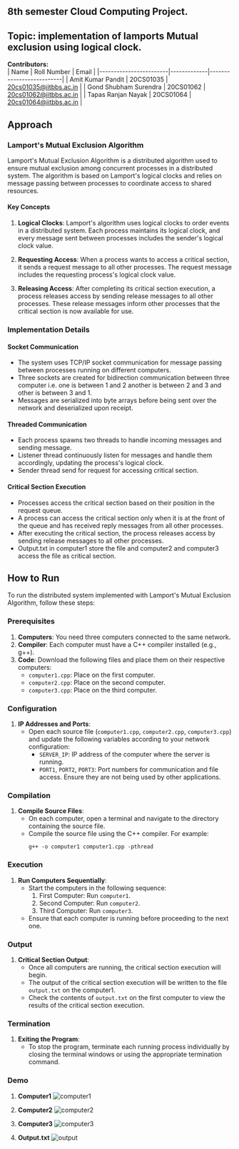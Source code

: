 ## 8th semester Cloud Computing Project. <br>
## Topic: implementation of lamports Mutual exclusion using logical clock. <br>
**Contributors:** <br>
| Name                   | Roll Number | Email                    |
|------------------------|-------------|--------------------------|
| Amit Kumar Pandit      | 20CS01035   | [20cs01035@iitbbs.ac.in](mailto:20cs01035@iitbbs.ac.in)  |
| Gond Shubham Surendra | 20CS01062   | [20cs01062@iitbbs.ac.in](mailto:20cs01062@iitbbs.ac.in)  |
| Tapas Ranjan Nayak    | 20CS01064   | [20cs01064@iitbbs.ac.in](mailto:20cs01064@iitbbs.ac.in)  |

## Approach

### Lamport's Mutual Exclusion Algorithm

Lamport's Mutual Exclusion Algorithm is a distributed algorithm used to ensure mutual exclusion among concurrent processes in a distributed system. The algorithm is based on Lamport's logical clocks and relies on message passing between processes to coordinate access to shared resources.

#### Key Concepts

1. **Logical Clocks**: Lamport's algorithm uses logical clocks to order events in a distributed system. Each process maintains its logical clock, and every message sent between processes includes the sender's logical clock value.

2. **Requesting Access**: When a process wants to access a critical section, it sends a request message to all other processes. The request message includes the requesting process's logical clock value.

3. **Releasing Access**: After completing its critical section execution, a process releases access by sending release messages to all other processes. These release messages inform other processes that the critical section is now available for use.

### Implementation Details

#### Socket Communication

- The system uses TCP/IP socket communication for message passing between processes running on different computers.
- Three sockets are created for bidirection communication between three computer i.e. one is between 1 and 2 another is between 2 and 3 and other is between 3 and 1.
- Messages are serialized into byte arrays before being sent over the network and deserialized upon receipt.

#### Threaded Communication

- Each process spawns two threads to handle incoming messages and sending message.
- Listener thread continuously listen for messages and handle them accordingly, updating the process's logical clock.
- Sender thread send for request for accessing critical section.

#### Critical Section Execution

- Processes access the critical section based on their position in the request queue.
- A process can access the critical section only when it is at the front of the queue and has received reply messages from all other processes.
- After executing the critical section, the process releases access by sending release messages to all other processes.
- Output.txt in computer1 store the file and computer2 and computer3 access the file as critical section.

## How to Run

To run the distributed system implemented with Lamport's Mutual Exclusion Algorithm, follow these steps:

### Prerequisites

1. **Computers**: You need three computers connected to the same network.
2. **Compiler**: Each computer must have a C++ compiler installed (e.g., g++).
3. **Code**: Download the following files and place them on their respective computers:
    - `computer1.cpp`: Place on the first computer.
    - `computer2.cpp`: Place on the second computer.
    - `computer3.cpp`: Place on the third computer.

### Configuration

1. **IP Addresses and Ports**:
    - Open each source file (`computer1.cpp`, `computer2.cpp`, `computer3.cpp`) and update the following variables according to your network configuration:
        - `SERVER_IP`: IP address of the computer where the server is running.
        - `PORT1`, `PORT2`, `PORT3`: Port numbers for communication and file access. Ensure they are not being used by other applications.

### Compilation

1. **Compile Source Files**:
    - On each computer, open a terminal and navigate to the directory containing the source file.
    - Compile the source file using the C++ compiler. For example:
        ```
        g++ -o computer1 computer1.cpp -pthread
        ```

### Execution

1. **Run Computers Sequentially**:
    - Start the computers in the following sequence:
        1. First Computer: Run `computer1`.
        2. Second Computer: Run `computer2`.
        3. Third Computer: Run `computer3`.
    - Ensure that each computer is running before proceeding to the next one.

### Output

1. **Critical Section Output**:
    - Once all computers are running, the critical section execution will begin.
    - The output of the critical section execution will be written to the file `output.txt` on the computer1.
    - Check the contents of `output.txt` on the first computer to view the results of the critical section execution.

### Termination

1. **Exiting the Program**:
    - To stop the program, terminate each running process individually by closing the terminal windows or using the appropriate termination command.

### Demo
1. **Computer1**
![computer1](https://github.com/tapasrnk/CC_project_20CS01035_20CS01062_20CS01064/assets/74441392/5bed600a-1c0a-4ddf-a74e-3a04c70031cc)

2. **Computer2**
![computer2](https://github.com/tapasrnk/CC_project_20CS01035_20CS01062_20CS01064/assets/74441392/974914e3-ab8c-44ed-9f4e-0486b668191f)

3. **Computer3**
![computer3](https://github.com/tapasrnk/CC_project_20CS01035_20CS01062_20CS01064/assets/74441392/0e27fcee-0ae4-4421-9cda-e3c4c423ad47)

4. **Output.txt**
![output](https://github.com/tapasrnk/CC_project_20CS01035_20CS01062_20CS01064/assets/74441392/cefba0ac-eefd-4ed3-92c7-38fdf900672c)


